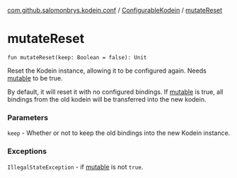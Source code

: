 [com.github.salomonbrys.kodein.conf](../index.md) / [ConfigurableKodein](index.md) / [mutateReset](.)

# mutateReset

`fun mutateReset(keep: Boolean = false): Unit`

Reset the Kodein instance, allowing it to be configured again. Needs [mutable](mutable.md) to be true.

By default, it will reset it with no configured bindings.
If [mutable](mutable.md) is true, all bindings from the old kodein will be transferred into the new kodein.

### Parameters

`keep` - Whether or not to keep the old bindings into the new Kodein instance.

### Exceptions

`IllegalStateException` - if [mutable](mutable.md) is not `true`.